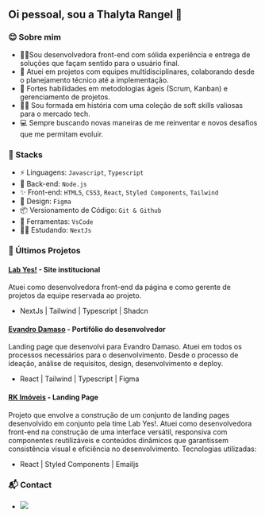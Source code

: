 ## Oi pessoal, sou a Thalyta Rangel 👋

### 😊 Sobre mim

- 👩‍💻Sou desenvolvedora front-end com sólida experiência e entrega de soluções que façam sentido para o usuário final.
- 🤝 Atuei em projetos com equipes multidisciplinares, colaborando desde o planejamento técnico até a implementação.
- 🎯 Fortes habilidades em metodologias ágeis (Scrum, Kanban) e gerenciamento de projetos.
- 👩‍🏫 Sou formada em história com uma coleção de soft skills valiosas para o mercado tech. 
- 💻 Sempre buscando novas maneiras de me reinventar e novos desafios que me permitam evoluir. 

### 🦾 Stacks

- ⚡️ Linguagens: `Javascript`, `Typescript`
- 📡 Back-end: `Node.js`
- ✨ Front-end: `HTML5`, `CSS3`, `React`, `Styled Components`, `Tailwind` 
- 🎨 Design: `Figma`
- 📦️ Versionamento de Código: `Git & Github`
- 🔧 Ferramentas: `VsCode`
- 👩‍🎓 Estudando: `NextJs`

### 💾 Últimos Projetos

#### <a target="_blank" href="www.lab-yes.com">Lab Yes!</a>  - Site institucional
Atuei como desenvolvedora front-end da página e como gerente de projetos da equipe reservada ao projeto. 
- NextJs | Tailwind | Typescript | Shadcn 

#### <a target="_blank" href="https://evandrodamasodev.netlify.app/">Evandro Damaso</a> - Portifólio do desenvolvedor
Landing page que desenvolvi para Evandro Damaso. Atuei em todos os processos necessários para o desenvolvimento. Desde o processo de ideação, análise de requisitos, design, desenvolvimento e deploy. 
- React | Tailwind | Typescript | Figma

#### <a target="_blank" href="https://rklp-caio-felipe.netlify.app/">RK Imóveis</a> - Landing Page
Projeto que envolve a construção de um conjunto de landing pages desenvolvido em conjunto pela time Lab Yes!. Atuei como desenvolvedora front-end na construção de uma interface versátil, responsiva com componentes reutilizáveis e conteúdos dinâmicos que garantissem consistência visual e eficiência no desenvolvimento. 
Tecnologias utilizadas: 
- React | Styled Components | Emailjs 


### 📬 Contact

- <a href="https://www.linkedin.com/in/thalyta-rangel-341b44161/" target="_blank"><img src="https://img.shields.io/badge/-LinkedIn-%230077B5?style=for-the-badge&logo=linkedin&logoColor=white" target="_blank"></a>

